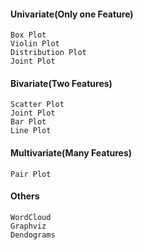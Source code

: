 #### Univariate(Only one Feature)

    Box Plot
    Violin Plot
    Distribution Plot 
    Joint Plot

#### Bivariate(Two Features)
    
    Scatter Plot
    Joint Plot
    Bar Plot 
    Line Plot

#### Multivariate(Many Features)

    Pair Plot

#### Others

    WordCloud
    Graphviz
    Dendograms
